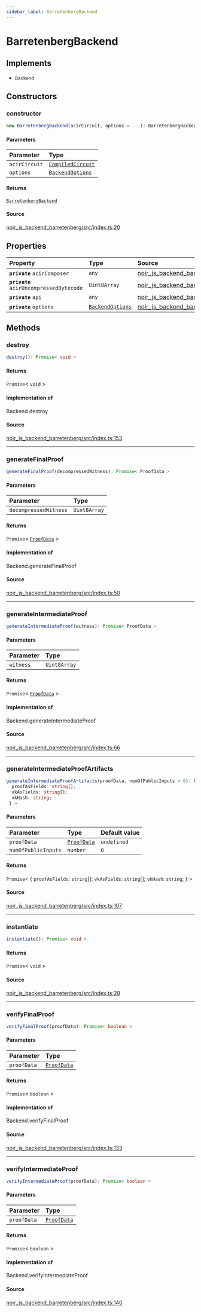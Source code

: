 ```yaml
---
sidebar_label: BarretenbergBackend
---
```


# BarretenbergBackend

## Implements

- `Backend`

## Constructors

### constructor

```ts
new BarretenbergBackend(acirCircuit, options = ...): BarretenbergBackend
```

#### Parameters

| Parameter | Type |
| :------ | :------ |
| `acirCircuit` | [`CompiledCircuit`](../02-Interfaces/02-interface.CompiledCircuit.md) |
| `options` | [`BackendOptions`](../02-Interfaces/01-interface.BackendOptions.md) |

#### Returns

[`BarretenbergBackend`](01-class.BarretenbergBackend.md)

#### Source

[noir\_js\_backend\_barretenberg/src/index.ts:20](https://github.com/noir-lang/noir/blob/dcda1c7ae/tooling/noir_js_backend_barretenberg/src/index.ts#L20)

## Properties

| Property | Type | Source |
| :------ | :------ | :------ |
| **`private`** `acirComposer` | `any` | [noir\_js\_backend\_barretenberg/src/index.ts:17](https://github.com/noir-lang/noir/blob/dcda1c7ae/tooling/noir_js_backend_barretenberg/src/index.ts#L17) |
| **`private`** `acirUncompressedBytecode` | `Uint8Array` | [noir\_js\_backend\_barretenberg/src/index.ts:18](https://github.com/noir-lang/noir/blob/dcda1c7ae/tooling/noir_js_backend_barretenberg/src/index.ts#L18) |
| **`private`** `api` | `any` | [noir\_js\_backend\_barretenberg/src/index.ts:16](https://github.com/noir-lang/noir/blob/dcda1c7ae/tooling/noir_js_backend_barretenberg/src/index.ts#L16) |
| **`private`** `options` | [`BackendOptions`](../02-Interfaces/01-interface.BackendOptions.md) | [noir\_js\_backend\_barretenberg/src/index.ts:22](https://github.com/noir-lang/noir/blob/dcda1c7ae/tooling/noir_js_backend_barretenberg/src/index.ts#L22) |

## Methods

### destroy

```ts
destroy(): Promise< void >
```

#### Returns

`Promise`\< `void` \>

#### Implementation of

Backend.destroy

#### Source

[noir\_js\_backend\_barretenberg/src/index.ts:153](https://github.com/noir-lang/noir/blob/dcda1c7ae/tooling/noir_js_backend_barretenberg/src/index.ts#L153)

***

### generateFinalProof

```ts
generateFinalProof(decompressedWitness): Promise< ProofData >
```

#### Parameters

| Parameter | Type |
| :------ | :------ |
| `decompressedWitness` | `Uint8Array` |

#### Returns

`Promise`\< [`ProofData`](../02-Interfaces/03-interface.ProofData.md) \>

#### Implementation of

Backend.generateFinalProof

#### Source

[noir\_js\_backend\_barretenberg/src/index.ts:50](https://github.com/noir-lang/noir/blob/dcda1c7ae/tooling/noir_js_backend_barretenberg/src/index.ts#L50)

***

### generateIntermediateProof

```ts
generateIntermediateProof(witness): Promise< ProofData >
```

#### Parameters

| Parameter | Type |
| :------ | :------ |
| `witness` | `Uint8Array` |

#### Returns

`Promise`\< [`ProofData`](../02-Interfaces/03-interface.ProofData.md) \>

#### Implementation of

Backend.generateIntermediateProof

#### Source

[noir\_js\_backend\_barretenberg/src/index.ts:66](https://github.com/noir-lang/noir/blob/dcda1c7ae/tooling/noir_js_backend_barretenberg/src/index.ts#L66)

***

### generateIntermediateProofArtifacts

```ts
generateIntermediateProofArtifacts(proofData, numOfPublicInputs = 0): Promise< {
  proofAsFields: string[];
  vkAsFields: string[];
  vkHash: string;
 } >
```

#### Parameters

| Parameter | Type | Default value |
| :------ | :------ | :------ |
| `proofData` | [`ProofData`](../02-Interfaces/03-interface.ProofData.md) | `undefined` |
| `numOfPublicInputs` | `number` | `0` |

#### Returns

`Promise`\< \{
  `proofAsFields`: `string`[];
  `vkAsFields`: `string`[];
  `vkHash`: `string`;
 } \>

#### Source

[noir\_js\_backend\_barretenberg/src/index.ts:107](https://github.com/noir-lang/noir/blob/dcda1c7ae/tooling/noir_js_backend_barretenberg/src/index.ts#L107)

***

### instantiate

```ts
instantiate(): Promise< void >
```

#### Returns

`Promise`\< `void` \>

#### Source

[noir\_js\_backend\_barretenberg/src/index.ts:28](https://github.com/noir-lang/noir/blob/dcda1c7ae/tooling/noir_js_backend_barretenberg/src/index.ts#L28)

***

### verifyFinalProof

```ts
verifyFinalProof(proofData): Promise< boolean >
```

#### Parameters

| Parameter | Type |
| :------ | :------ |
| `proofData` | [`ProofData`](../02-Interfaces/03-interface.ProofData.md) |

#### Returns

`Promise`\< `boolean` \>

#### Implementation of

Backend.verifyFinalProof

#### Source

[noir\_js\_backend\_barretenberg/src/index.ts:133](https://github.com/noir-lang/noir/blob/dcda1c7ae/tooling/noir_js_backend_barretenberg/src/index.ts#L133)

***

### verifyIntermediateProof

```ts
verifyIntermediateProof(proofData): Promise< boolean >
```

#### Parameters

| Parameter | Type |
| :------ | :------ |
| `proofData` | [`ProofData`](../02-Interfaces/03-interface.ProofData.md) |

#### Returns

`Promise`\< `boolean` \>

#### Implementation of

Backend.verifyIntermediateProof

#### Source

[noir\_js\_backend\_barretenberg/src/index.ts:140](https://github.com/noir-lang/noir/blob/dcda1c7ae/tooling/noir_js_backend_barretenberg/src/index.ts#L140)
